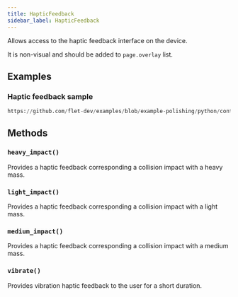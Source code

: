 ```yaml
---
title: HapticFeedback
sidebar_label: HapticFeedback
---
```


Allows access to the haptic feedback interface on the device.

It is non-visual and should be added to `page.overlay` list.

## Examples

### Haptic feedback sample

```python reference
https://github.com/flet-dev/examples/blob/example-polishing/python/controls/utility/haptic-feedback/haptic-feedback-example.py
```

## Methods

### `heavy_impact()`

Provides a haptic feedback corresponding a collision impact with a heavy mass.

### `light_impact()`

Provides a haptic feedback corresponding a collision impact with a light mass.

### `medium_impact()`

Provides a haptic feedback corresponding a collision impact with a medium mass.

### `vibrate()`

Provides vibration haptic feedback to the user for a short duration.